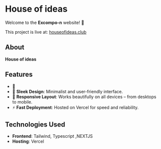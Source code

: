 # House of ideas

Welcome to the **Excompo-n** website! 🎉

This project is live at: [houseofideas.club](https://www.houseofideas.club)

## About

**House of ideas** 
## Features

- 🚀 
- 🎨 **Sleek Design**: Minimalist and user-friendly interface.
- 📱 **Responsive Layout**: Works beautifully on all devices – from desktops to mobile.
- ⚡ **Fast Deployment**: Hosted on Vercel for speed and reliability.

## Technologies Used

- **Frontend**:  Tailwind, Typescript ,NEXTJS
- **Hosting**: Vercel

